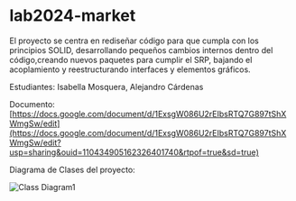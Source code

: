# lab2024-market
El proyecto se centra en rediseñar código para que cumpla con los principios SOLID, desarrollando pequeños cambios internos dentro del código,creando nuevos paquetes para cumplir el SRP, bajando el acoplamiento y reestructurando interfaces y elementos gráficos.

Estudiantes: Isabella Mosquera, Alejandro Cárdenas

Documento: [https://docs.google.com/document/d/1ExsgW086U2rEIbsRTQ7G897tShXWmgSw/edit](https://docs.google.com/document/d/1ExsgW086U2rEIbsRTQ7G897tShXWmgSw/edit?usp=sharing&ouid=110434905162326401740&rtpof=true&sd=true)


Diagrama de Clases del proyecto:

![Class Diagram1](https://github.com/user-attachments/assets/ba86fc0f-fc17-49e7-a7e2-d59f17ca62ac)

